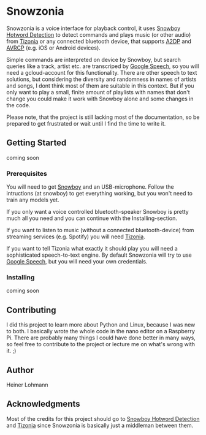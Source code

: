 # Snowzonia

Snowzonia is a voice interface for playback control, it uses [Snowboy Hotword Detection](https://github.com/Kitt-AI/snowboy#snowboy-hotword-detection) to detect commands and plays music (or other audio) from [Tizonia](https://github.com/tizonia/tizonia-openmax-il#the-tizonia-project) or any connected bluetooth device, that supports [A2DP](https://de.wikipedia.org/wiki/A2DP) and [AVRCP](https://de.wikipedia.org/wiki/AVRCP) (e.g. iOS or Android devices).

Simple commands are interpreted on device by Snowboy, but search queries like a track, artist etc. are transcriped by [Google Speech](https://cloud.google.com/speech-to-text/), so you will need a gcloud-account for this functionality. There are other speech to text solutions, but considering the diversity and randomness in names of artists and songs, I dont think most of them are suitable in this context. But if you only want to play a small, finite amount of playlists with names that don't change you could make it work with Snowboy alone and some changes in the code.

Please note, that the project is still lacking most of the documentation, so be prepared to get frustrated or wait until I find the time to write it.

## Getting Started
coming soon
### Prerequisites
You will need to get [Snowboy](https://github.com/Kitt-AI/snowboy#snowboy-hotword-detection) and an USB-microphone.
Follow the intructions (at snowboy) to get everything working, but you won't need to train any models yet.

If you only want a voice controlled bluetooth-speaker Snowboy is pretty much all you need and you can continue with the Installing-section.

If you want to listen to music (without a connected bluetooth-device) from streaming services (e.g. Spotify) you will need [Tizonia](https://github.com/tizonia/tizonia-openmax-il#the-tizonia-project).

If you want to tell Tizonia what exactly it should play you will need a sophisticated speech-to-text engine. By default Snowzonia will try to use [Google Speech](https://cloud.google.com/speech-to-text/), but you will need your own credentials.

### Installing
coming soon

## Contributing
I did this project to learn more about Python and Linux, because I was new to both. I basically wrote the whole code in the nano editor on a Raspberry Pi. There are probably many things I could have done better in many ways, so feel free to contribute to the project or lecture me on what's wrong with it. ;)

## Author
Heiner Lohmann

## Acknowledgments
Most of the credits for this project should go to [Snowboy Hotword Detection](https://github.com/Kitt-AI/snowboy#snowboy-hotword-detection) and [Tizonia](https://github.com/tizonia/tizonia-openmax-il#the-tizonia-project) since Snowzonia is basically just a middleman between them.
